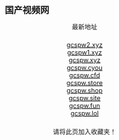 # 国产视频网
<center>
<span style="font-size:20px">最新地址</span><br>
<br />

<span style="font-size:20px"><a href="https://gcspw2.xyz" target="_blank">gcspw2.xyz</a></span><br>
<span style="font-size:20px"><a href="https://gcspw1.xyz" target="_blank">gcspw1.xyz</a></span><br>
<span style="font-size:20px"><a href="https://gcspw.xyz" target="_blank">gcspw.xyz</a></span><br>
<span style="font-size:20px"><a href="https://gcspw.cyou" target="_blank">gcspw.cyou</a></span><br>
<span style="font-size:20px"><a href="https://gcspw.cfd" target="_blank">gcspw.cfd</a></span><br>
<span style="font-size:20px"><a href="https://gcspw.store" target="_blank">gcspw.store</a></span><br>
<span style="font-size:20px"><a href="https://gcspw.shop" target="_blank">gcspw.shop</a></span><br>
<span style="font-size:20px"><a href="https://gcspw.site" target="_blank">gcspw.site</a></span><br>
<span style="font-size:20px"><a href="https://gcspw.fun" target="_blank">gcspw.fun</a></span><br>
<span style="font-size:20px"><a href="https://gcspw.lol" target="_blank">gcspw.lol</a></span><br>

<br />
<span style="font-size:20px">请将此页加入收藏夹！</span>
</center>
